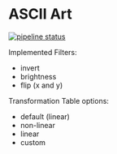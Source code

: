 # ASCII Art

[![pipeline status](https://gitlab.fit.cvut.cz/BI-OOP/B241/asciiart/badges/master/pipeline.svg)](https://gitlab.fit.cvut.cz/BI-OOP/B241/asciiart)


Implemented Filters:
- invert
- brightness
- flip (x and y)

Transformation Table options: 
- default (linear)
- non-linear 
- linear 
- custom 